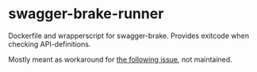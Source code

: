 # swagger-brake-runner
Dockerfile and wrapperscript for swagger-brake. Provides exitcode when checking API-definitions.

Mostly meant as workaround for [the following issue](https://github.com/redskap/swagger-brake/issues/27), not maintained.
